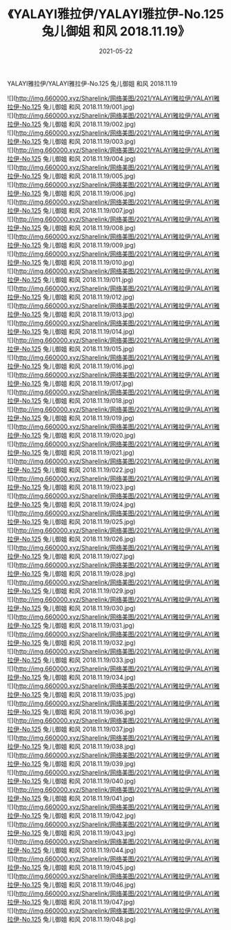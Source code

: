 ﻿---
layout: post
title:  《YALAYI雅拉伊/YALAYI雅拉伊-No.125 兔儿御姐 和风 2018.11.19》
date:   2021-05-22
img: http://img.660000.xyz/Sharelink/网络美图/2021/YALAYI雅拉伊/YALAYI雅拉伊-No.125 兔儿御姐 和风 2018.11.19/000.jpg
categories: [美女, 清纯, 唯美]
---

YALAYI雅拉伊/YALAYI雅拉伊-No.125 兔儿御姐 和风 2018.11.19

 ![](http://img.660000.xyz/Sharelink/网络美图/2021/YALAYI雅拉伊/YALAYI雅拉伊-No.125 兔儿御姐 和风 2018.11.19/001.jpg) <br>![](http://img.660000.xyz/Sharelink/网络美图/2021/YALAYI雅拉伊/YALAYI雅拉伊-No.125 兔儿御姐 和风 2018.11.19/002.jpg) <br>![](http://img.660000.xyz/Sharelink/网络美图/2021/YALAYI雅拉伊/YALAYI雅拉伊-No.125 兔儿御姐 和风 2018.11.19/003.jpg) <br>![](http://img.660000.xyz/Sharelink/网络美图/2021/YALAYI雅拉伊/YALAYI雅拉伊-No.125 兔儿御姐 和风 2018.11.19/004.jpg) <br>![](http://img.660000.xyz/Sharelink/网络美图/2021/YALAYI雅拉伊/YALAYI雅拉伊-No.125 兔儿御姐 和风 2018.11.19/005.jpg) <br>![](http://img.660000.xyz/Sharelink/网络美图/2021/YALAYI雅拉伊/YALAYI雅拉伊-No.125 兔儿御姐 和风 2018.11.19/006.jpg) <br>![](http://img.660000.xyz/Sharelink/网络美图/2021/YALAYI雅拉伊/YALAYI雅拉伊-No.125 兔儿御姐 和风 2018.11.19/007.jpg) <br>![](http://img.660000.xyz/Sharelink/网络美图/2021/YALAYI雅拉伊/YALAYI雅拉伊-No.125 兔儿御姐 和风 2018.11.19/008.jpg) <br>![](http://img.660000.xyz/Sharelink/网络美图/2021/YALAYI雅拉伊/YALAYI雅拉伊-No.125 兔儿御姐 和风 2018.11.19/009.jpg) <br>![](http://img.660000.xyz/Sharelink/网络美图/2021/YALAYI雅拉伊/YALAYI雅拉伊-No.125 兔儿御姐 和风 2018.11.19/010.jpg) <br>![](http://img.660000.xyz/Sharelink/网络美图/2021/YALAYI雅拉伊/YALAYI雅拉伊-No.125 兔儿御姐 和风 2018.11.19/011.jpg) <br>![](http://img.660000.xyz/Sharelink/网络美图/2021/YALAYI雅拉伊/YALAYI雅拉伊-No.125 兔儿御姐 和风 2018.11.19/012.jpg) <br>![](http://img.660000.xyz/Sharelink/网络美图/2021/YALAYI雅拉伊/YALAYI雅拉伊-No.125 兔儿御姐 和风 2018.11.19/013.jpg) <br>![](http://img.660000.xyz/Sharelink/网络美图/2021/YALAYI雅拉伊/YALAYI雅拉伊-No.125 兔儿御姐 和风 2018.11.19/014.jpg) <br>![](http://img.660000.xyz/Sharelink/网络美图/2021/YALAYI雅拉伊/YALAYI雅拉伊-No.125 兔儿御姐 和风 2018.11.19/015.jpg) <br>![](http://img.660000.xyz/Sharelink/网络美图/2021/YALAYI雅拉伊/YALAYI雅拉伊-No.125 兔儿御姐 和风 2018.11.19/016.jpg) <br>![](http://img.660000.xyz/Sharelink/网络美图/2021/YALAYI雅拉伊/YALAYI雅拉伊-No.125 兔儿御姐 和风 2018.11.19/017.jpg) <br>![](http://img.660000.xyz/Sharelink/网络美图/2021/YALAYI雅拉伊/YALAYI雅拉伊-No.125 兔儿御姐 和风 2018.11.19/018.jpg) <br>![](http://img.660000.xyz/Sharelink/网络美图/2021/YALAYI雅拉伊/YALAYI雅拉伊-No.125 兔儿御姐 和风 2018.11.19/019.jpg) <br>![](http://img.660000.xyz/Sharelink/网络美图/2021/YALAYI雅拉伊/YALAYI雅拉伊-No.125 兔儿御姐 和风 2018.11.19/020.jpg) <br>![](http://img.660000.xyz/Sharelink/网络美图/2021/YALAYI雅拉伊/YALAYI雅拉伊-No.125 兔儿御姐 和风 2018.11.19/021.jpg) <br>![](http://img.660000.xyz/Sharelink/网络美图/2021/YALAYI雅拉伊/YALAYI雅拉伊-No.125 兔儿御姐 和风 2018.11.19/022.jpg) <br>![](http://img.660000.xyz/Sharelink/网络美图/2021/YALAYI雅拉伊/YALAYI雅拉伊-No.125 兔儿御姐 和风 2018.11.19/023.jpg) <br>![](http://img.660000.xyz/Sharelink/网络美图/2021/YALAYI雅拉伊/YALAYI雅拉伊-No.125 兔儿御姐 和风 2018.11.19/024.jpg) <br>![](http://img.660000.xyz/Sharelink/网络美图/2021/YALAYI雅拉伊/YALAYI雅拉伊-No.125 兔儿御姐 和风 2018.11.19/025.jpg) <br>![](http://img.660000.xyz/Sharelink/网络美图/2021/YALAYI雅拉伊/YALAYI雅拉伊-No.125 兔儿御姐 和风 2018.11.19/026.jpg) <br>![](http://img.660000.xyz/Sharelink/网络美图/2021/YALAYI雅拉伊/YALAYI雅拉伊-No.125 兔儿御姐 和风 2018.11.19/027.jpg) <br>![](http://img.660000.xyz/Sharelink/网络美图/2021/YALAYI雅拉伊/YALAYI雅拉伊-No.125 兔儿御姐 和风 2018.11.19/028.jpg) <br>![](http://img.660000.xyz/Sharelink/网络美图/2021/YALAYI雅拉伊/YALAYI雅拉伊-No.125 兔儿御姐 和风 2018.11.19/029.jpg) <br>![](http://img.660000.xyz/Sharelink/网络美图/2021/YALAYI雅拉伊/YALAYI雅拉伊-No.125 兔儿御姐 和风 2018.11.19/030.jpg) <br>![](http://img.660000.xyz/Sharelink/网络美图/2021/YALAYI雅拉伊/YALAYI雅拉伊-No.125 兔儿御姐 和风 2018.11.19/031.jpg) <br>![](http://img.660000.xyz/Sharelink/网络美图/2021/YALAYI雅拉伊/YALAYI雅拉伊-No.125 兔儿御姐 和风 2018.11.19/032.jpg) <br>![](http://img.660000.xyz/Sharelink/网络美图/2021/YALAYI雅拉伊/YALAYI雅拉伊-No.125 兔儿御姐 和风 2018.11.19/033.jpg) <br>![](http://img.660000.xyz/Sharelink/网络美图/2021/YALAYI雅拉伊/YALAYI雅拉伊-No.125 兔儿御姐 和风 2018.11.19/034.jpg) <br>![](http://img.660000.xyz/Sharelink/网络美图/2021/YALAYI雅拉伊/YALAYI雅拉伊-No.125 兔儿御姐 和风 2018.11.19/035.jpg) <br>![](http://img.660000.xyz/Sharelink/网络美图/2021/YALAYI雅拉伊/YALAYI雅拉伊-No.125 兔儿御姐 和风 2018.11.19/036.jpg) <br>![](http://img.660000.xyz/Sharelink/网络美图/2021/YALAYI雅拉伊/YALAYI雅拉伊-No.125 兔儿御姐 和风 2018.11.19/037.jpg) <br>![](http://img.660000.xyz/Sharelink/网络美图/2021/YALAYI雅拉伊/YALAYI雅拉伊-No.125 兔儿御姐 和风 2018.11.19/038.jpg) <br>![](http://img.660000.xyz/Sharelink/网络美图/2021/YALAYI雅拉伊/YALAYI雅拉伊-No.125 兔儿御姐 和风 2018.11.19/039.jpg) <br>![](http://img.660000.xyz/Sharelink/网络美图/2021/YALAYI雅拉伊/YALAYI雅拉伊-No.125 兔儿御姐 和风 2018.11.19/040.jpg) <br>![](http://img.660000.xyz/Sharelink/网络美图/2021/YALAYI雅拉伊/YALAYI雅拉伊-No.125 兔儿御姐 和风 2018.11.19/041.jpg) <br>![](http://img.660000.xyz/Sharelink/网络美图/2021/YALAYI雅拉伊/YALAYI雅拉伊-No.125 兔儿御姐 和风 2018.11.19/042.jpg) <br>![](http://img.660000.xyz/Sharelink/网络美图/2021/YALAYI雅拉伊/YALAYI雅拉伊-No.125 兔儿御姐 和风 2018.11.19/043.jpg) <br>![](http://img.660000.xyz/Sharelink/网络美图/2021/YALAYI雅拉伊/YALAYI雅拉伊-No.125 兔儿御姐 和风 2018.11.19/044.jpg) <br>![](http://img.660000.xyz/Sharelink/网络美图/2021/YALAYI雅拉伊/YALAYI雅拉伊-No.125 兔儿御姐 和风 2018.11.19/045.jpg) <br>![](http://img.660000.xyz/Sharelink/网络美图/2021/YALAYI雅拉伊/YALAYI雅拉伊-No.125 兔儿御姐 和风 2018.11.19/046.jpg) <br>![](http://img.660000.xyz/Sharelink/网络美图/2021/YALAYI雅拉伊/YALAYI雅拉伊-No.125 兔儿御姐 和风 2018.11.19/047.jpg) <br>![](http://img.660000.xyz/Sharelink/网络美图/2021/YALAYI雅拉伊/YALAYI雅拉伊-No.125 兔儿御姐 和风 2018.11.19/048.jpg) <br>